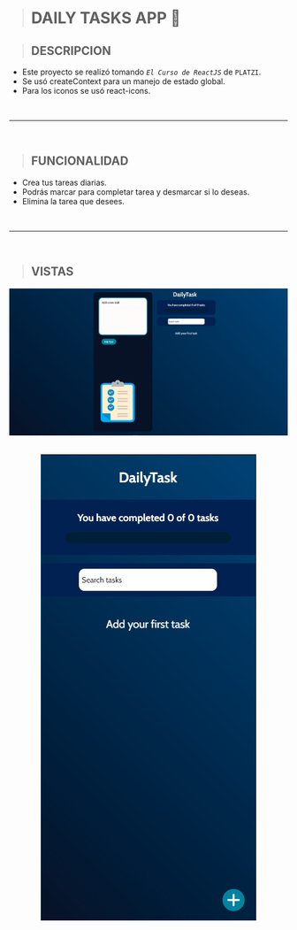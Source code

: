 > # **DAILY TASKS APP 📝**

> ## **DESCRIPCION**

-    Este proyecto se realizó tomando _`El Curso de ReactJS`_ de `PLATZI`.
-    Se usó createContext para un manejo de estado global.
-    Para los iconos se usó react-icons.

<br>

---

<br>

> ## **FUNCIONALIDAD**

-    Crea tus tareas diarias.
-    Podrás marcar para completar tarea y desmarcar si lo deseas.
-    Elimina la tarea que desees.

<br>

---

<br>

> ## **VISTAS**

<div style="display:flex; justify-content: center; width: 100%;">
   <img src="./desktop-mode.jpg" alt="Vista de escritorio" />
</div>

<br>

<br>

<div style="display:flex; justify-content: center; width: 100%;">
   <img src="./src/images/mobile-mode.jpg" alt="Vista de mobil" />
</div>
